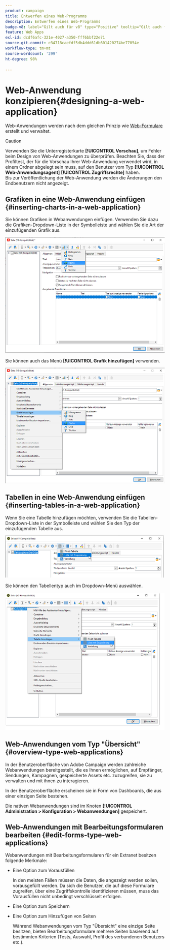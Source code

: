 ```yaml
---
product: campaign
title: Entwerfen eines Web-Programms
description: Entwerfen eines Web-Programms
badge-v8: label="Gilt auch für v8" type="Positive" tooltip="Gilt auch für Campaign v8"
feature: Web Apps
exl-id: dcdf6afc-321e-4027-a350-fff6bbf22e71
source-git-commit: e34718caefdf5db4ddd61db601420274be77054e
workflow-type: tm+mt
source-wordcount: '299'
ht-degree: 98%

---
```


# Web-Anwendung konzipieren{#designing-a-web-application}



Web-Anwendungen werden nach dem gleichen Prinzip wie [Web-Formulare](about-web-forms.md) erstellt und verwaltet.

>[!CAUTION]
>
>Verwenden Sie die Unterregisterkarte **[!UICONTROL Vorschau]**, um Fehler beim Design von Web-Anwendungen zu überprüfen. Beachten Sie, dass der Profiltest, der für die Vorschau Ihrer Web-Anwendung verwendet wird, in einem Ordner abgelegt sein muss, auf den Benutzer vom Typ **[!UICONTROL Web-Anwendungsagent]** **[!UICONTROL Zugriffsrechte]** haben. </br>Bis zur Veröffentlichung der Web-Anwendung werden die Änderungen den Endbenutzern nicht angezeigt.

## Grafiken in eine Web-Anwendung einfügen {#inserting-charts-in-a-web-application}

Sie können Grafiken in Webanwendungen einfügen. Verwenden Sie dazu die Grafiken-Dropdown-Liste in der Symbolleiste und wählen Sie die Art der einzufügenden Grafik aus.

![](assets/s_ncs_admin_webapps_bar_graph.png)

Sie können auch das Menü **[!UICONTROL Grafik hinzufügen]** verwenden.

![](assets/s_ncs_admin_webapps_graph.png)

## Tabellen in eine Web-Anwendung einfügen {#inserting-tables-in-a-web-application}

Wenn Sie eine Tabelle hinzufügen möchten, verwenden Sie die Tabellen-Dropdown-Liste in der Symbolleiste und wählen Sie den Typ der einzufügenden Tabelle aus.

![](assets/s_ncs_admin_webapps_bar_table.png)

Sie können den Tabellentyp auch im Dropdown-Menü auswählen.

![](assets/s_ncs_admin_webapps_table.png)

## Web-Anwendungen vom Typ &quot;Übersicht&quot; {#overview-type-web-applications}

In der Benutzeroberfläche von Adobe Campaign werden zahlreiche Webanwendungen bereitgestellt, die es Ihnen ermöglichen, auf Empfänger, Sendungen, Kampagnen, gespeicherte Assets etc. zuzugreifen, sie zu verwalten und mit ihnen zu interagieren.

In der Benutzeroberfläche erscheinen sie in Form von Dashboards, die aus einer einzigen Seite bestehen.

Die nativen Webanwendungen sind im Knoten **[!UICONTROL Administration > Konfiguration > Webanwendungen]** gespeichert.

## Web-Anwendungen mit Bearbeitungsformularen bearbeiten {#edit-forms-type-web-applications}

Webanwendungen mit Bearbeitungsformularen für ein Extranet besitzen folgende Merkmale:

* Eine Option zum Vorausfüllen

  In den meisten Fällen müssen die Daten, die angezeigt werden sollen, vorausgefüllt werden. Da sich die Benutzer, die auf diese Formulare zugreifen, über eine Zugriffskontrolle identifizieren müssen, muss das Vorausfüllen nicht unbedingt verschlüsselt erfolgen.

* Eine Option zum Speichern
* Eine Option zum Hinzufügen von Seiten

  Während Webanwendungen vom Typ &quot;Übersicht&quot; eine einzige Seite besitzen, bieten Bearbeitungsformulare mehrere Seiten basierend auf bestimmten Kriterien (Tests, Auswahl, Profil des verbundenen Benutzers etc.).

